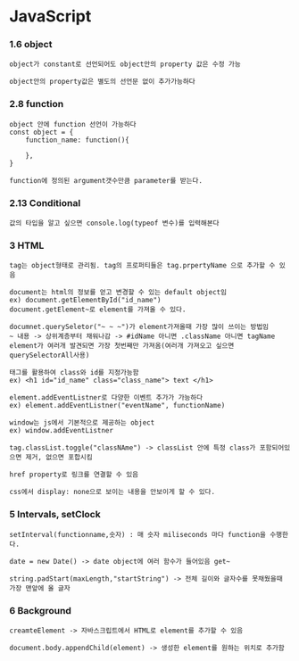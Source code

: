 # JavaScript

### 1.6 object
```
object가 constant로 선언되어도 object안의 property 값은 수정 가능
```
```
object안의 property값은 별도의 선언문 없이 추가가능하다
```

### 2.8 function
```
object 안에 function 선언이 가능하다
const object = {
    function_name: function(){

    },
}
```
```
function에 정의된 argument갯수만큼 parameter를 받는다.
```

### 2.13 Conditional
```
값의 타입을 알고 싶으면 console.log(typeof 변수)를 입력해본다
```

### 3 HTML
```
tag는 object형태로 관리됨. tag의 프로퍼티들은 tag.prpertyName 으로 추가할 수 있음
```
```
document는 html의 정보를 얻고 변경할 수 있는 default object임
ex) document.getElementById("id_name")
document.getElement~로 element를 가져올 수 있다.
```
```
documnet.querySeletor("~ ~ ~")가 element가져올때 가장 많이 쓰이는 방법임
~ 내용 -> 상위계층부터 채워나감 -> #idName 아니면 .className 아니면 tagName
element가 여러개 발견되면 가장 첫번째만 가져옴(여러개 가져오고 싶으면 querySelectorAll사용)
```
```
태그를 활용하여 class와 id를 지정가능함
ex) <h1 id="id_name" class="class_name"> text </h1>
```
```
element.addEventListner로 다양한 이벤트 추가가 가능하다
ex) element.addEventListner("eventName", functionName)

window는 js에서 기본적으로 제공하는 object
ex) window.addEventListner
```
```
tag.classList.toggle("classNAme") -> classList 안에 특정 class가 포함되어있으면 제거, 없으면 포합시킴
```
```
href property로 링크를 연결할 수 있음
```
```
css에서 display: none으로 보이는 내용을 안보이게 할 수 있다.
```

### 5 Intervals, setClock
```
setInterval(functionname,숫자) : 매 숫자 miliseconds 마다 function을 수행한다.
```
```
date = new Date() -> date object에 여러 함수가 들어있음 get~
```
```
string.padStart(maxLength,"startString") -> 전체 길이와 글자수를 못채웠을때 가장 맨앞에 올 글자
```

### 6 Background
```
creamteElement -> 자바스크립트에서 HTML로 element를 추가할 수 있음
```
```
document.body.appendChild(element) -> 생성한 element를 원하는 위치로 추가함
```
 
